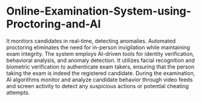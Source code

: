 # Online-Examination-System-using-Proctoring-and-AI

It monitors candidates in real-time, detecting anomalies. Automated
proctoring eliminates the need for in-person invigilation while
maintaining exam integrity. 
The system employs AI-driven tools for identity verification, behavioral analysis, and anomaly detection. It utilizes facial recognition and biometric verification to authenticate exam takers, ensuring that the person taking the exam is indeed the registered candidate. During the examination, AI algorithms monitor and analyze candidate behavior through video feeds and screen activity to detect any suspicious actions or potential cheating attempts. 


